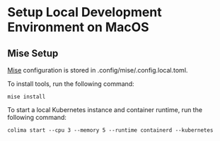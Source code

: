 # Setup Local Development Environment on MacOS

## Mise Setup

[Mise](https://mise.jdx.dev/getting-started.html) configuration is stored in .config/mise/.config.local.toml.

To install tools, run the following command:

```console
mise install
```
To start a local Kubernetes instance and container runtime, run the following command:
```console
colima start --cpu 3 --memory 5 --runtime containerd --kubernetes
```